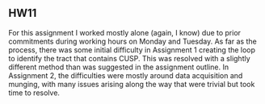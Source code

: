 ## HW11

For this assignment I worked mostly alone (again, I know) due to prior commitments during working hours on Monday and Tuesday. As far as the process, there was some initial difficulty in Assignment 1 creating the loop to identify the tract that contains CUSP. This was resolved with a slightly different method than was suggested in the assignment outline. In Assignment 2, the difficulties were mostly around data acquisition and munging, with many issues arising along the way that were trivial but took time to resolve.

